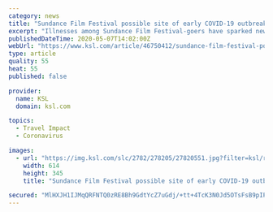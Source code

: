 ```yaml
---
category: news
title: "Sundance Film Festival possible site of early COVID-19 outbreak"
excerpt: "Illnesses among Sundance Film Festival-goers have sparked new questions about a possible coronavirus outbreak."
publishedDateTime: 2020-05-07T14:02:00Z
webUrl: "https://www.ksl.com/article/46750412/sundance-film-festival-possible-site-of-early-covid-19-outbreak"
type: article
quality: 55
heat: 55
published: false

provider:
  name: KSL
  domain: ksl.com

topics:
  - Travel Impact
  - Coronavirus

images:
  - url: "https://img.ksl.com/slc/2782/278205/27820551.jpg?filter=ksl/responsive_story_lg"
    width: 614
    height: 345
    title: "Sundance Film Festival possible site of early COVID-19 outbreak"

secured: "MlHXJH1IJMqQRFNTQ0zRE8Bh9GdtYcZ7uGdj/+tt+4TcK3N0Jd5OTsFsB9pIP5hBhKQUbFZAvn/8X49B9WGPyZ0yniiH2a5P3r2OQaPZxfu8h8+3HWVIQbsNv9js7ewPIxehnAj91UWpSRyoyfQJwo5quaSVhesKEMAxCzhBO4g85G2VcGTbaKR2T8vR7UcXv8OV5pcoX6em0GH/M6vXV3Evr0OpvdYCFIEARCb9KWkJE0qWfqTLWwjw0VNNS0r0eQHqRPAGsaezq6lz6ZN8QrDs7sezbjr5Zxwk8U2LmuJVMRF0oK7R2fpJH+14ZWTU;yvKy2Gd+pXuAZBwEn+oW3w=="
---
```


